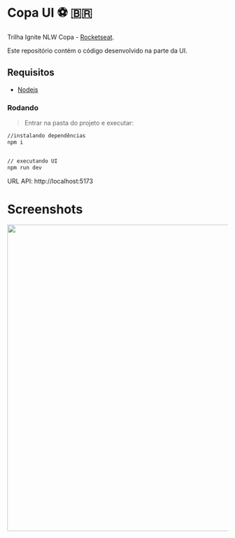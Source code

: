 # Copa UI ⚽ 🇧🇷
Trilha Ignite NLW Copa - [Rocketseat](https://lp.rocketseat.com.br/nlw).

Este repositório contém o código desenvolvido na parte da UI.

## Requisitos
- [Nodejs](https://nodejs.org/en/download/)

### Rodando
> Entrar na pasta do projeto e executar: 

```sh 
//instalando dependências 
npm i 


// executando UI
npm run dev
```

URL API: http://localhost:5173

# Screenshots
<p align="center">
  <img src="https://github.com/karenyov/copa-ui/blob/main/app.gif" width="700">
</p>

